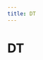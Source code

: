 ```yaml
---
title: DT
---
```


# DT












































































